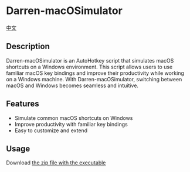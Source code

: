 # Darren-macOSimulator

[中文](README_CN.md)


## Description
Darren-macOSimulator is an AutoHotkey script that simulates macOS shortcuts on a Windows environment. This script allows users to use familiar macOS key bindings and improve their productivity while working on a Windows machine. With Darren-macOSimulator, switching between macOS and Windows becomes seamless and intuitive.

## Features
- Simulate common macOS shortcuts on Windows
- Improve productivity with familiar key bindings
- Easy to customize and extend

## Usage
Download [the zip file with the executable](https://github.com/da0709/Darren-macOSimulator/releases/download/v4.0/Darren-macOSimulator-4.0.exe.zip)
